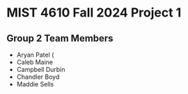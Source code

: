 # MIST 4610 Fall 2024 Project 1

## Group 2 Team Members
- Aryan Patel (
- Caleb Maine
- Campbell Durbin
- Chandler Boyd
- Maddie Sells
